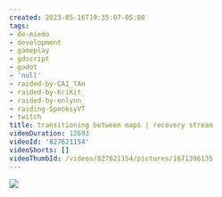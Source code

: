 ```yaml
---
created: 2023-05-16T19:35:07-05:00
tags:
- de-miedo
- development
- gameplay
- gdscript
- godot
- 'null'
- raided-by-CAI_TAn
- raided-by-KriKit_
- raided-by-enlynn_
- raiding-SpooksyVT
- twitch
title: transitioning between maps | recovery stream
videoDuration: 12693
videoId: '827621154'
videoShorts: []
videoThumbId: /videos/827621154/pictures/1671396135
---
```


![](20230517003507.jpg)
